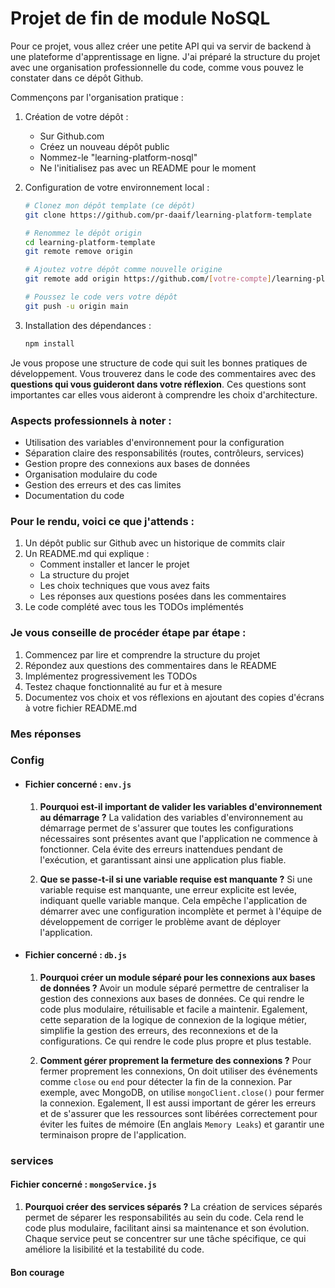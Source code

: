 # Projet de fin de module NoSQL

Pour ce projet, vous allez créer une petite API qui va servir de backend à une plateforme d'apprentissage en ligne. J'ai préparé la structure du projet avec une organisation professionnelle du code, comme vous pouvez le constater dans ce dépôt Github.

Commençons par l'organisation pratique :

1. Création de votre dépôt :
   - Sur Github.com
   - Créez un nouveau dépôt public
   - Nommez-le "learning-platform-nosql"
   - Ne l'initialisez pas avec un README pour le moment

2. Configuration de votre environnement local :
   ```bash
   # Clonez mon dépôt template (ce dépôt)
   git clone https://github.com/pr-daaif/learning-platform-template
   
   # Renommez le dépôt origin
   cd learning-platform-template
   git remote remove origin
   
   # Ajoutez votre dépôt comme nouvelle origine
   git remote add origin https://github.com/[votre-compte]/learning-platform-nosql
   
   # Poussez le code vers votre dépôt
   git push -u origin main
   ```

3. Installation des dépendances :
   ```bash
   npm install
   ```

Je vous propose une structure de code qui suit les bonnes pratiques de développement. Vous trouverez dans le code des commentaires avec des **questions qui vous guideront dans votre réflexion**. Ces questions sont importantes car elles vous aideront à comprendre les choix d'architecture.

### Aspects professionnels à noter :
- Utilisation des variables d'environnement pour la configuration
- Séparation claire des responsabilités (routes, contrôleurs, services)
- Gestion propre des connexions aux bases de données
- Organisation modulaire du code
- Gestion des erreurs et des cas limites
- Documentation du code

### Pour le rendu, voici ce que j'attends :
1. Un dépôt public sur Github avec un historique de commits clair
2. Un README.md qui explique :
   - Comment installer et lancer le projet
   - La structure du projet
   - Les choix techniques que vous avez faits
   - Les réponses aux questions posées dans les commentaires
3. Le code complété avec tous les TODOs implémentés

### Je vous conseille de procéder étape par étape :
1. Commencez par lire et comprendre la structure du projet
2. Répondez aux questions des commentaires dans le README
3. Implémentez progressivement les TODOs
4. Testez chaque fonctionnalité au fur et à mesure
5. Documentez vos choix et vos réflexions en ajoutant des copies d'écrans à votre fichier README.md

### Mes réponses
### Config

* #### Fichier concerné : `env.js`

   1. **Pourquoi est-il important de valider les variables d'environnement au démarrage ?**
      La validation des variables d'environnement au démarrage permet de s'assurer que toutes les configurations nécessaires sont présentes avant que l'application ne commence à fonctionner. Cela évite des erreurs inattendues pendant de l'exécution, et garantissant ainsi une application plus fiable.

   2. **Que se passe-t-il si une variable requise est manquante ?**
      Si une variable requise est manquante, une erreur explicite est levée, indiquant quelle variable manque. Cela empêche l'application de démarrer avec une configuration incomplète et permet à l'équipe de développement de corriger le problème avant de déployer l'application.
* #### Fichier concerné : `db.js`

   1. **Pourquoi créer un module séparé pour les connexions aux bases de données ?**
      Avoir un module séparé permettre de centraliser la gestion des connexions aux bases de données. Ce qui rendre le code plus modulaire, rétuilisable et facile a maintenir. Egalement, cette separation de la logique de connexion de la logique métier, simplifie la gestion des erreurs, des reconnexions et de la configurations. Ce qui rendre le code plus propre et plus testable.

   2. **Comment gérer proprement la fermeture des connexions ?**
      Pour fermer proprement les connexions, On doit utiliser des événements comme `close` ou `end` pour détecter la fin de la connexion. Par exemple, avec MongoDB, on utilise `mongoClient.close()` pour fermer la connexion. Egalement, Il est aussi important de gérer les erreurs et de s'assurer que les ressources sont libérées correctement pour éviter les fuites de mémoire (En anglais `Memory Leaks`) et garantir une terminaison propre de l'application.
### services
#### Fichier concerné : `mongoService.js`
   1. **Pourquoi créer des services séparés ?**
   La création de services séparés permet de séparer les responsabilités au sein du code. Cela rend le code plus modulaire, facilitant ainsi sa maintenance et son évolution. Chaque service peut se concentrer sur une tâche spécifique, ce qui améliore la lisibilité et la testabilité du code.

#### Bon courage